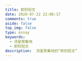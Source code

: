 ```yaml
---
title: 即刻短文
date: 2020-07-22 22:06:17
comments: true
aside: false
top_img: false
type: essay
keywords:  
  - 流星聚集地
  - 即刻短文
description:  流星聚集地的“即刻短文”
---
```


